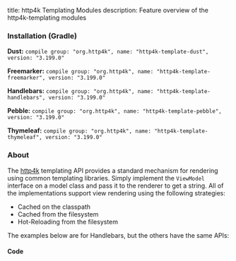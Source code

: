 title: http4k Templating Modules
description: Feature overview of the http4k-templating modules

### Installation (Gradle)
**Dust:** ```compile group: "org.http4k", name: "http4k-template-dust", version: "3.199.0"```

**Freemarker:** ```compile group: "org.http4k", name: "http4k-template-freemarker", version: "3.199.0"```

**Handlebars:** ```compile group: "org.http4k", name: "http4k-template-handlebars", version: "3.199.0"```

**Pebble:** ```compile group: "org.http4k", name: "http4k-template-pebble", version: "3.199.0"```

**Thymeleaf:** ```compile group: "org.http4k", name: "http4k-template-thymeleaf", version: "3.199.0"```

### About
The [http4k] templating API provides a standard mechanism for rendering using common templating libraries. Simply implement the `ViewModel` interface on a model class and pass it to the renderer to get a string. All of the implementations support view rendering using the following strategies:

* Cached on the classpath
* Cached from the filesystem
* Hot-Reloading from the filesystem

The examples below are for Handlebars, but the others have the same APIs:

#### Code  [<img class="octocat"/>](https://github.com/http4k/http4k/blob/master/src/docs/guide/modules/templating/example.kt)

 <script src="https://gist-it.appspot.com/https://github.com/http4k/http4k/blob/master/src/docs/guide/modules/templating/example.kt"></script>

[http4k]: https://http4k.org

